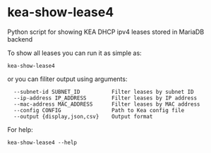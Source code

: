 # kea-show-lease4
Python script for showing KEA DHCP ipv4 leases stored in MariaDB backend

To show all leases you can run it as simple as:

```
kea-show-lease4
```

or you can filiter output using arguments:
```
  --subnet-id SUBNET_ID          Filter leases by subnet ID
  --ip-address IP_ADDRESS        Filter leases by IP address
  --mac-address MAC_ADDRESS      Filter leases by MAC address
  --config CONFIG                Path to Kea config file
  --output {display,json,csv}    Output format
```

For help:

```
kea-show-lease4 --help
```


